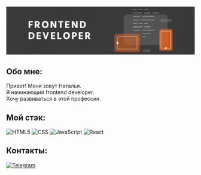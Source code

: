 ![Header](https://github.com/Swayka/swayka/blob/main/assets/html_image3-1024x538.png)

## Обо мне:
Привет! Меня зовут Наталья.  
Я начинающий frontend developer.  
Хочу развиваться в этой профессии.  

## Мой стэк:
![HTML5](https://img.shields.io/badge/-HTML5-090909?style=for-the-badge&logo=html5&logoColor=47C5FB)
![CSS](https://img.shields.io/badge/-CSS3-090909?style=for-the-badge&logo=CSS3&logoColor=00fce3)
![JavaScript](https://img.shields.io/badge/-JavaScript-090909?style=for-the-badge&logo=JavaScript&logoColor=E9D54D)
![React](https://img.shields.io/badge/-React-090909?style=for-the-badge&logo=React&logoColor=2c7eed)

## Контакты:
[![Telegram](https://img.shields.io/badge/-Telegram-090909?style=for-the-badge&logo=telegram&logoColor=1d00fe)](https://t.me/Nata_niksi)